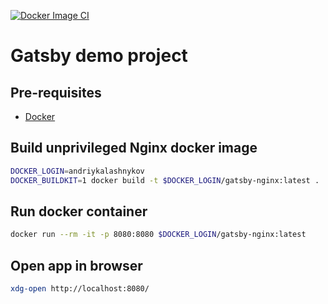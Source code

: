 [![Docker Image CI](https://github.com/AndriyKalashnykov/gatsby-demo/actions/workflows/docker-image.yml/badge.svg?branch=main)](https://github.com/AndriyKalashnykov/gatsby-demo/actions/workflows/docker-image.yml)
# Gatsby demo project

## Pre-requisites

- [Docker](https://docs.docker.com/engine/install/)

## Build unprivileged Nginx docker image

```bash
DOCKER_LOGIN=andriykalashnykov
DOCKER_BUILDKIT=1 docker build -t $DOCKER_LOGIN/gatsby-nginx:latest .
```

## Run docker container

```bash
docker run --rm -it -p 8080:8080 $DOCKER_LOGIN/gatsby-nginx:latest

```
## Open app in browser

```bash
xdg-open http://localhost:8080/
```